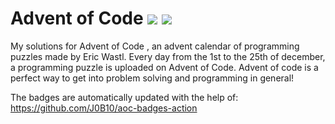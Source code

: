 # Advent of Code ![](https://img.shields.io/badge/day%20📅-5-blue)      ![](https://img.shields.io/badge/stars%20⭐-10-yellow)  
My solutions for Advent of Code , an advent calendar of programming puzzles made by Eric Wastl. Every day from the 1st to the 25th of december, a programming puzzle is uploaded on Advent of Code. Advent of code is a perfect way to get into problem solving and programming in general!

The badges are automatically updated with the help of: https://github.com/J0B10/aoc-badges-action
